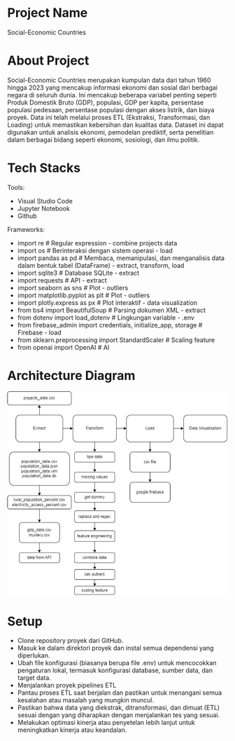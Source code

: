 # Project Name
Social-Economic Countries

# About Project
Social-Economic Countries merupakan kumpulan data dari tahun 1960 hingga 2023 yang mencakup informasi ekonomi dan sosial dari berbagai negara di seluruh dunia. Ini mencakup beberapa variabel penting seperti Produk Domestik Bruto (GDP), populasi, GDP per kapita, persentase populasi pedesaan, persentase populasi dengan akses listrik, dan biaya proyek. Data ini telah melalui proses ETL (Ekstraksi, Transformasi, dan Loading) untuk memastikan kebersihan dan kualitas data. Dataset ini dapat digunakan untuk analisis ekonomi, pemodelan prediktif, serta penelitian dalam berbagai bidang seperti ekonomi, sosiologi, dan ilmu politik.

# Tech Stacks
Tools:
- Visual Studio Code
- Jupyter Notebook
- Github

Frameworks:
- import re # Regular expression - combine projects data
- import os # Berinteraksi dengan sistem operasi - load
- import pandas as pd # Membaca, memanipulasi, dan menganalisis data dalam bentuk tabel (DataFrame) - extract, transform, load
- import sqlite3 # Database SQLite - extract
- import requests # API - extract
- import seaborn as sns # Plot - outliers
- import matplotlib.pyplot as plt # Plot - outliers
- import plotly.express as px # Plot interaktif - data visualization
- from bs4 import BeautifulSoup # Parsing dokumen XML - extract
- from dotenv import load_dotenv # Lingkungan variable - .env
- from firebase_admin import credentials, initialize_app, storage # Firebase - load
- from sklearn.preprocessing import StandardScaler # Scaling feature
- from openai import OpenAI # AI

# Architecture Diagram
![image](Diagram_ETL.png)

# Setup
- Clone repository proyek dari GitHub.
- Masuk ke dalam direktori proyek dan instal semua dependensi yang diperlukan.
- Ubah file konfigurasi (biasanya berupa file .env) untuk mencocokkan pengaturan lokal, termasuk konfigurasi database, sumber data, dan target data.
- Menjalankan proyek pipelines ETL
- Pantau proses ETL saat berjalan dan pastikan untuk menangani semua kesalahan atau masalah yang mungkin muncul.
- Pastikan bahwa data yang diekstrak, ditransformasi, dan dimuat (ETL) sesuai dengan yang diharapkan dengan menjalankan tes yang sesuai.
- Melakukan optimasi kinerja atau penyetelan lebih lanjut untuk meningkatkan kinerja atau keandalan.
